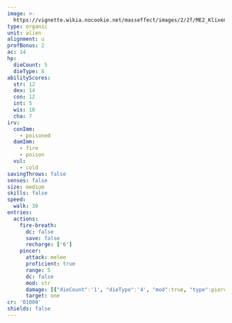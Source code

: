 ```yaml
---
image: >-
  https://vignette.wikia.nocookie.net/masseffect/images/2/2f/ME2_Klixen.PNG/revision/latest/scale-to-width-down/350?cb=20100703065034
type: organic
unit: alien
alignment: u
profBonus: 2
ac: 14
hp:
  dieCount: 5
  dieType: 8
abilityScores:
  str: 12
  dex: 14
  con: 12
  int: 5
  wis: 10
  cha: 7
irv:
  conImm:
    - poisoned
  damImm:
    - fire
    - poison
  vul:
    - cold
savingThrows: false
senses: false
size: medium
skills: false
speed:
  walk: 30
entries:
  actions:
    fire-breath:
      dc: false
      save: false
      recharge: ['6']
    pincer:
      attack: melee
      proficient: true
      range: 5
      dc: false
      mod: str
      damage: [{"dieCount":'1', "dieType":'4', "mod":true, "type":piercing},{"dieCount":'1', "dieType":'4', "mod":true, "type":fire}]
      target: one
cr: '01000'
shields: false
---
```

